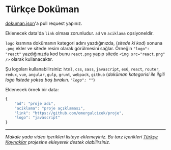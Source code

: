 <h1>Türkçe Doküman</h1>

<a href="https://github.com/omergulcicek/turkcedokuman/blob/master/dokumanlar.json">dokuman.json</a>'a pull request yapınız.

Eklenecek data'da `link` olması zorunludur. `ad` ve `aciklama` opsiyoneldir.

`logo` kısmına dokümanın kategori adını yazdığınızda, (<i>sitede ki kod</i>) sonuna `.png` ekler ve sitede resim olarak görülmesini sağlar. Örneğin `"logo": "react"` yazdığınızda kod bunu `react.png` yapıp sitede `<img src="react.png" />` olarak kullanacaktır.

Şu logoları kullanabilirsiniz: `html`, `css`, `sass`, `javascript`, `es6`, `react`, `router`, `redux`, `vue`, `angular`, `gulp`, `grunt`, `webpack`, `github` (<i>doküman kategorisi ile ilgili logo listede yoksa boş bırakın. `"logo": ""`</i>)

Eklenecek örnek bir data:

```js
{
    "ad": "proje adı",
    "aciklama": "proje açıklaması",
    "link": "https://github.com/omergulcicek/proje",
    "logo": "javascript"
}
```

---

<i>Makale yada video içerikleri listeye eklemeyiniz. Bu tarz içerikleri <a href="https://github.com/fatihacet/turkcekaynaklar-com">Türkçe Kaynaklar</a> projesine ekleyerek destek olabilirsiniz.</i>

